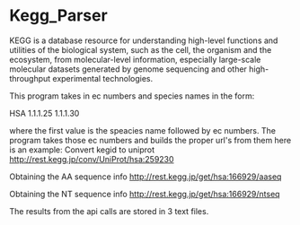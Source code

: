 Kegg_Parser
===========

KEGG is a database resource for understanding high-level functions and utilities of the biological system, 
such as the cell, the organism and the ecosystem, from molecular-level information, 
especially large-scale molecular datasets generated by genome sequencing and other 
high-throughput experimental technologies.  

This program takes in ec numbers and species names in the form:

HSA 1.1.1.25  1.1.1.30

where the first value is the speacies name followed by ec numbers.  The program takes those ec numbers and builds 
the proper url's from them  here is an example:
Convert kegid to uniprot
http://rest.kegg.jp/conv/UniProt/hsa:259230

Obtaining the AA sequence info
http://rest.kegg.jp/get/hsa:166929/aaseq

Obtaining the NT sequence info
http://rest.kegg.jp/get/hsa:166929/ntseq

The results from the api calls are stored in 3 text files. 
